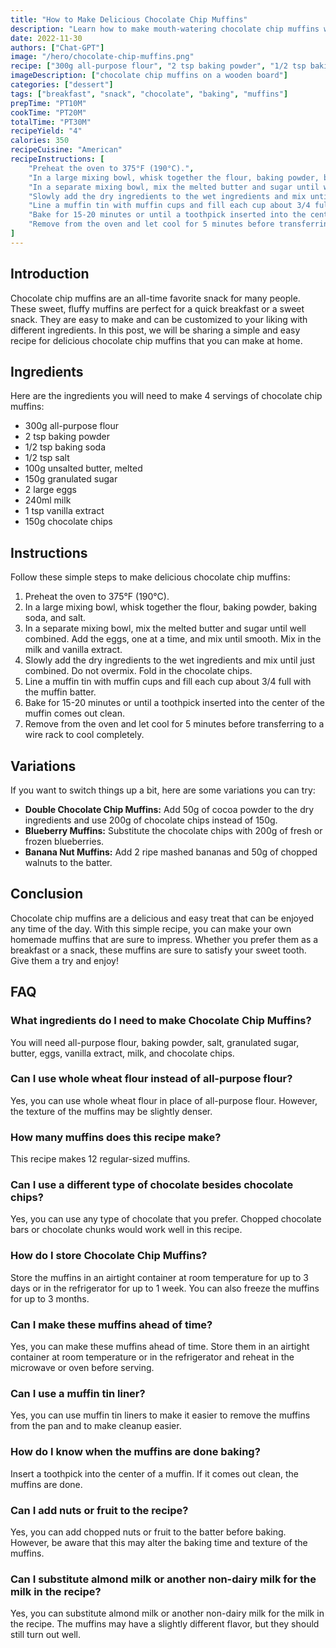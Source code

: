 ```yaml
---
title: "How to Make Delicious Chocolate Chip Muffins"
description: "Learn how to make mouth-watering chocolate chip muffins with this simple and easy recipe. Perfect for a quick breakfast or a sweet snack!"
date: 2022-11-30
authors: ["Chat-GPT"]
image: "/hero/chocolate-chip-muffins.png"
recipe: ["300g all-purpose flour", "2 tsp baking powder", "1/2 tsp baking soda", "1/2 tsp salt", "100g unsalted butter, melted", "150g granulated sugar", "2 large eggs", "240ml milk", "1 tsp vanilla extract", "150g chocolate chips"]
imageDescription: ["chocolate chip muffins on a wooden board"]
categories: ["dessert"]
tags: ["breakfast", "snack", "chocolate", "baking", "muffins"]
prepTime: "PT10M"
cookTime: "PT20M"
totalTime: "PT30M"
recipeYield: "4"
calories: 350
recipeCuisine: "American"
recipeInstructions: [
    "Preheat the oven to 375°F (190°C).",
    "In a large mixing bowl, whisk together the flour, baking powder, baking soda, and salt.",
    "In a separate mixing bowl, mix the melted butter and sugar until well combined. Add the eggs, one at a time, and mix until smooth. Mix in the milk and vanilla extract.",
    "Slowly add the dry ingredients to the wet ingredients and mix until just combined. Do not overmix. Fold in the chocolate chips.",
    "Line a muffin tin with muffin cups and fill each cup about 3/4 full with the muffin batter.",
    "Bake for 15-20 minutes or until a toothpick inserted into the center of the muffin comes out clean.",
    "Remove from the oven and let cool for 5 minutes before transferring to a wire rack to cool completely."
]
---
```


## Introduction

Chocolate chip muffins are an all-time favorite snack for many people. These sweet, fluffy muffins are perfect for a quick breakfast or a sweet snack. They are easy to make and can be customized to your liking with different ingredients. In this post, we will be sharing a simple and easy recipe for delicious chocolate chip muffins that you can make at home.

## Ingredients

Here are the ingredients you will need to make 4 servings of chocolate chip muffins:

- 300g all-purpose flour
- 2 tsp baking powder
- 1/2 tsp baking soda
- 1/2 tsp salt
- 100g unsalted butter, melted
- 150g granulated sugar
- 2 large eggs
- 240ml milk
- 1 tsp vanilla extract
- 150g chocolate chips

## Instructions

Follow these simple steps to make delicious chocolate chip muffins:

1. Preheat the oven to 375°F (190°C).
2. In a large mixing bowl, whisk together the flour, baking powder, baking soda, and salt.
3. In a separate mixing bowl, mix the melted butter and sugar until well combined. Add the eggs, one at a time, and mix until smooth. Mix in the milk and vanilla extract.
4. Slowly add the dry ingredients to the wet ingredients and mix until just combined. Do not overmix. Fold in the chocolate chips.
5. Line a muffin tin with muffin cups and fill each cup about 3/4 full with the muffin batter.
6. Bake for 15-20 minutes or until a toothpick inserted into the center of the muffin comes out clean.
7. Remove from the oven and let cool for 5 minutes before transferring to a wire rack to cool completely.

## Variations

If you want to switch things up a bit, here are some variations you can try:

- **Double Chocolate Chip Muffins:** Add 50g of cocoa powder to the dry ingredients and use 200g of chocolate chips instead of 150g.
- **Blueberry Muffins:** Substitute the chocolate chips with 200g of fresh or frozen blueberries.
- **Banana Nut Muffins:** Add 2 ripe mashed bananas and 50g of chopped walnuts to the batter.

## Conclusion

Chocolate chip muffins are a delicious and easy treat that can be enjoyed any time of the day. With this simple recipe, you can make your own homemade muffins that are sure to impress. Whether you prefer them as a breakfast or a snack, these muffins are sure to satisfy your sweet tooth. Give them a try and enjoy!

## FAQ

### What ingredients do I need to make Chocolate Chip Muffins?

You will need all-purpose flour, baking powder, salt, granulated sugar, butter, eggs, vanilla extract, milk, and chocolate chips.

### Can I use whole wheat flour instead of all-purpose flour?

Yes, you can use whole wheat flour in place of all-purpose flour. However, the texture of the muffins may be slightly denser.

### How many muffins does this recipe make?

This recipe makes 12 regular-sized muffins.

### Can I use a different type of chocolate besides chocolate chips?

Yes, you can use any type of chocolate that you prefer. Chopped chocolate bars or chocolate chunks would work well in this recipe.

### How do I store Chocolate Chip Muffins?

Store the muffins in an airtight container at room temperature for up to 3 days or in the refrigerator for up to 1 week. You can also freeze the muffins for up to 3 months.

### Can I make these muffins ahead of time?

Yes, you can make these muffins ahead of time. Store them in an airtight container at room temperature or in the refrigerator and reheat in the microwave or oven before serving.

### Can I use a muffin tin liner?

Yes, you can use muffin tin liners to make it easier to remove the muffins from the pan and to make cleanup easier.

### How do I know when the muffins are done baking?

Insert a toothpick into the center of a muffin. If it comes out clean, the muffins are done.

### Can I add nuts or fruit to the recipe?

Yes, you can add chopped nuts or fruit to the batter before baking. However, be aware that this may alter the baking time and texture of the muffins.

### Can I substitute almond milk or another non-dairy milk for the milk in the recipe?

Yes, you can substitute almond milk or another non-dairy milk for the milk in the recipe. The muffins may have a slightly different flavor, but they should still turn out well.